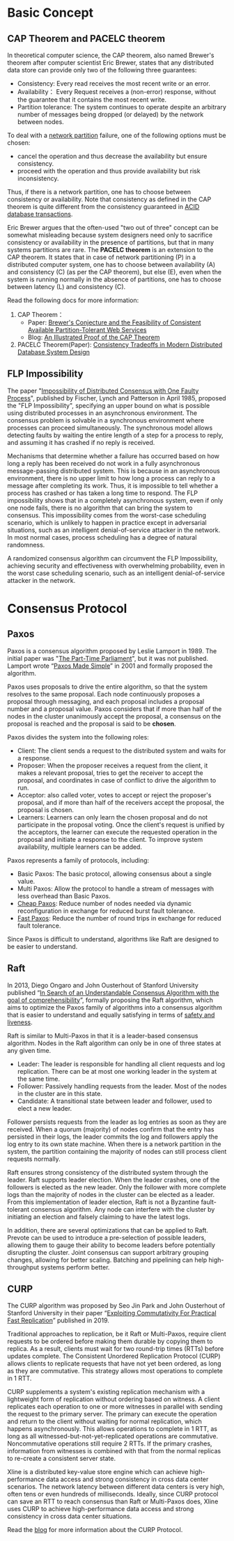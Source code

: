 # Basic Concept

## CAP Theorem and PACELC theorem

In theoretical computer science, the CAP theorem, also named Brewer's theorem after computer scientist Eric Brewer, states that any distributed data store can provide only two of the following three guarantees:

- Consistency: Every read receives the most recent write or an error.
- Availability： Every Request receives a (non-error) response, without the guarantee that it contains the most recent write.
- Partition tolerance: The system continues to operate despite an arbitrary number of messages being dropped (or delayed) by the network between nodes.

To deal with a [network partition](https://en.wikipedia.org/wiki/Network_partition) failure, one of the following options must be chosen:

- cancel the operation and thus decrease the availability but ensure consistency.
- proceed with the operation and thus provide availability but risk inconsistency.

Thus, if there is a network partition, one has to choose between consistency or availability. Note that consistency as defined in the CAP theorem is quite different from the consistency guaranteed in [ACID database transactions](https://en.wikipedia.org/wiki/ACID).

Eric Brewer argues that the often-used "two out of three" concept can be somewhat misleading because system designers need only to sacrifice consistency or availability in the presence of partitions, but that in many systems partitions are rare. The **PACELC theorem** is an extension to the CAP theorem. It states that in case of network partitioning (P) in a distributed computer system, one has to choose between availability (A) and consistency (C) (as per the CAP theorem), but else (E), even when the system is running normally in the absence of partitions, one has to choose between latency (L) and consistency (C).

Read the following docs for more information:

1. CAP Theorem：
   - Paper: [Brewer's Conjecture and the Feasibility of Consistent Available Partition-Tolerant Web Services](https://users.ece.cmu.edu/~adrian/731-sp04/readings/GL-cap.pdf)
   - Blog: [An Illustrated Proof of the CAP Theorem](https://mwhittaker.github.io/blog/an_illustrated_proof_of_the_cap_theorem/)
2. PACELC Theorem(Paper): [Consistency Tradeoffs in Modern Distributed Database System Design](https://www.cs.umd.edu/~abadi/papers/abadi-pacelc.pdf)

## FLP Impossibility

The paper "[Impossibility of Distributed Consensus with One Faulty Process](https://groups.csail.mit.edu/tds/papers/Lynch/jacm85.pdf)", published by Fischer, Lynch and Patterson in April 1985, proposed the "FLP Impossibility", specifying an upper bound on what is possible using distributed processes in an asynchronous environment. The consensus problem is solvable in a synchronous environment where processes can proceed simultaneously. The synchronous model allows detecting faults by waiting the entire length of a step for a process to reply, and assuming it has crashed if no reply is received.

Mechanisms that determine whether a failure has occurred based on how long a reply has been received do not work in a fully asynchronous message-passing distributed system. This is because in an asynchronous environment, there is no upper limit to how long a process can reply to a message after completing its work. Thus, it is impossible to tell whether a process has crashed or has taken a long time to respond. The FLP impossibility shows that in a completely asynchronous system, even if only one node fails, there is no algorithm that can bring the system to consensus. This impossibility comes from the worst-case scheduling scenario, which is unlikely to happen in practice except in adversarial situations, such as an intelligent denial-of-service attacker in the network. In most normal cases, process scheduling has a degree of natural randomness.

A randomized consensus algorithm can circumvent the FLP Impossibility, achieving security and effectiveness with overwhelming probability, even in the worst case scheduling scenario, such as an intelligent denial-of-service attacker in the network.

# Consensus Protocol

## Paxos

Paxos is a consensus algorithm proposed by Leslie Lamport in 1989. The initial paper was "[The Part-Time Parliament](http://lamport.azurewebsites.net/pubs/pubs.html#lamport-paxos)", but it was not published. Lamport wrote “[Paxos Made Simple](https://lamport.azurewebsites.net/pubs/paxos-simple.pdf)” in 2001 and formally proposed the algorithm.

Paxos uses proposals to drive the entire algorithm, so that the system resolves to the same proposal. Each node continuously proposes a proposal through messaging, and each proposal includes a proposal number and a proposal value. Paxos considers that if more than half of the nodes in the cluster unanimously accept the proposal, a consensus on the proposal is reached and the proposal is said to be **chosen**.

Paxos divides the system into the following roles:

- Client: The client sends a request to the distributed system and waits for a response.
- Proposer: When the proposer receives a request from the client, it makes a relevant proposal, tries to get the receiver to accept the proposal, and coordinates in case of conflict to drive the algorithm to run.
- Acceptor: also called voter, votes to accept or reject the proposer's proposal, and if more than half of the receivers accept the proposal, the proposal is chosen.
- Learners: Learners can only learn the chosen proposal and do not participate in the proposal voting. Once the client's request is unified by the acceptors, the learner can execute the requested operation in the proposal and initiate a response to the client. To improve system availability, multiple learners can be added.

Paxos represents a family of protocols, including:

- Basic Paxos: The basic protocol, allowing consensus about a single value.
- Multi Paxos: Allow the protocol to handle a stream of messages with less overhead than Basic Paxos.
- [Cheap Paxos](https://lamport.azurewebsites.net/pubs/web-dsn-submission.pdf): Reduce number of nodes needed via dynamic reconfiguration in exchange for reduced burst fault tolerance.
- [Fast Paxos](https://www.microsoft.com/en-us/research/wp-content/uploads/2016/02/tr-2005-112.pdf): Reduce the number of round trips in exchange for reduced fault tolerance.

Since Paxos is difficult to understand, algorithms like Raft are designed to be easier to understand.

## Raft

In 2013, Diego Ongaro and John Ousterhout of Stanford University published “[In Search of an Understandable Consensus Algorithm with the goal of comprehensibility](https://raft.github.io/raft.pdf)”, formally proposing the Raft algorithm, which aims to optimize the Paxos family of algorithms into a consensus algorithm that is easier to understand and equally satisfying in terms of [safety and liveness](https://en.wikipedia.org/wiki/Safety_and_liveness_properties).

Raft is similar to Multi-Paxos in that it is a leader-based consensus algorithm. Nodes in the Raft algorithm can only be in one of three states at any given time.

- Leader: The leader is responsible for handling all client requests and log replication. There can be at most one working leader in the system at the same time.
- Follower: Passively handling requests from the leader. Most of the nodes in the cluster are in this state.
- Candidate: A transitional state between leader and follower, used to elect a new leader.

Follower persists requests from the leader as log entries as soon as they are received. When a quorum (majority) of nodes confirm that the entry has persisted in their logs, the leader commits the log and followers apply the log entry to its own state machine. When there is a network partition in the system, the partition containing the majority of nodes can still process client requests normally.

Raft ensures strong consistency of the distributed system through the leader. Raft supports leader election. When the leader crashes, one of the followers is elected as the new leader. Only the follower with more complete logs than the majority of nodes in the cluster can be elected as a leader. From this implementation of leader election, Raft is not a Byzantine fault-tolerant consensus algorithm. Any node can interfere with the cluster by initiating an election and falsely claiming to have the latest logs.

In addition, there are several optimizations that can be applied to Raft. Prevote can be used to introduce a pre-selection of possible leaders, allowing them to gauge their ability to become leaders before potentially disrupting the cluster. Joint consensus can support arbitrary grouping changes, allowing for better scaling. Batching and pipelining can help high-throughput systems perform better.

## CURP

The CURP algorithm was proposed by Seo Jin Park and John Ousterhout of Stanford University in their paper “[Exploiting Commutativity For Practical Fast Replication](https://www.usenix.org/system/files/nsdi19-park.pdf)” published in 2019.

Traditional approaches to replication, be it Raft or Multi-Paxos, require client requests to be ordered before making them durable by copying them to replica. As a result, clients must wait for two round-trip times (RTTs) before updates complete. The Consistent Unordered Replication Protocol (CURP) allows clients to replicate requests that have not yet been ordered, as long as they are commutative. This strategy allows most operations to complete in 1 RTT.

CURP supplements a system's existing replication mechanism with a lightweight form of replication without ordering based on witness. A client replicates each operation to one or more witnesses in parallel with sending the request to the primary server. The primary can execute the operation and return to the client without waiting for normal replication, which happens asynchronously. This allows operations to complete in 1 RTT, as long as all witnessed-but-not-yet-replicated operations are commutative. Noncommutative operations still require 2 RTTs. If the primary crashes, information from witnesses is combined with that from the normal replicas to re-create a consistent server state.

Xline is a distributed key-value store engine which can achieve high-performance data access and strong consistency in cross data center scenarios. The network latency between different data centers is very high, often tens or even hundreds of milliseconds. Ideally, since CURP protocol can save an RTT to reach consensus than Raft or Multi-Paxos does, Xline uses CURP to achieve high-performance data access and strong consistency in cross data center situations.

Read the [blog](/xline-home/#/blog) for more information about the CURP Protocol.